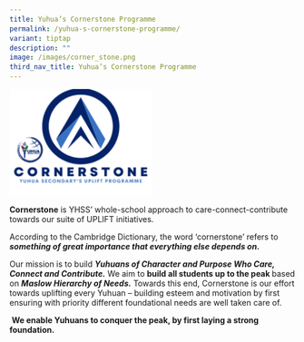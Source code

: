 ```yaml
---
title: Yuhua’s Cornerstone Programme
permalink: /yuhua-s-cornerstone-programme/
variant: tiptap
description: ""
image: /images/corner_stone.png
third_nav_title: Yuhua’s Cornerstone Programme
---
```

<div class="isomer-image-wrapper">
<img style="width: 50%;" height="auto" width="100%" alt="" src="/images/corner_stone.png">
</div>
<p><strong>Cornerstone</strong> is YHSS’ whole-school approach to care-connect-contribute
towards our suite of UPLIFT initiatives.</p>
<p>According to the Cambridge Dictionary, the word ‘cornerstone’ refers to <strong><em>something of great importance that everything else depends on.</em></strong>
</p>
<p>Our mission is to build <strong><em>Yuhuans of Character and Purpose Who Care, Connect and Contribute.</em></strong> We
aim to <strong>build all students up to the peak </strong>based on <strong><em>Maslow Hierarchy of Needs.</em></strong> Towards
this end, Cornerstone is our effort towards uplifting every Yuhuan – building
esteem and motivation by first ensuring with priority different foundational
needs are well taken care of.</p>
<p>&nbsp;<strong>We enable Yuhuans to conquer the peak, by first laying a strong foundation.</strong>
</p>